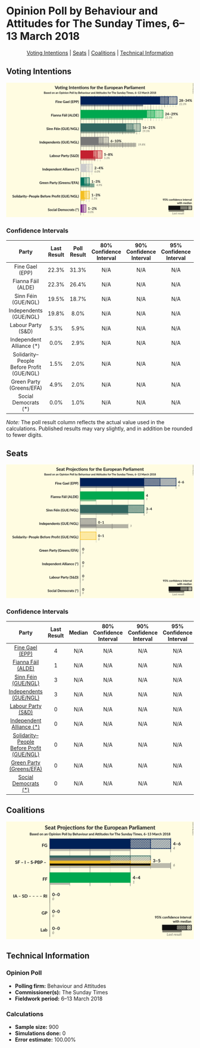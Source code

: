 # Opinion Poll by Behaviour and Attitudes for The Sunday Times, 6–13 March 2018

<p align="center"><a href="#voting-intentions">Voting Intentions</a> | <a href="#seats">Seats</a> | <a href="#coalitions">Coalitions</a> | <a href="#technical-information">Technical Information</a></p>

## Voting Intentions

![Graph with voting intentions not yet produced](2018-03-13-BehaviourandAttitudes.png "Voting Intentions")

### Confidence Intervals

| Party | Last Result | Poll Result | 80% Confidence Interval | 90% Confidence Interval | 95% Confidence Interval | 99% Confidence Interval |
|:-----:|:-----------:|:-----------:|:-----------------------:|:-----------------------:|:-----------------------:|:-----------------------:|
| Fine Gael (EPP) | 22.3% | 31.3% | N/A |N/A |N/A |N/A |
| Fianna Fáil (ALDE) | 22.3% | 26.4% | N/A |N/A |N/A |N/A |
| Sinn Féin (GUE/NGL) | 19.5% | 18.7% | N/A |N/A |N/A |N/A |
| Independents (GUE/NGL) | 19.8% | 8.0% | N/A |N/A |N/A |N/A |
| Labour Party (S&D) | 5.3% | 5.9% | N/A |N/A |N/A |N/A |
| Independent Alliance (*) | 0.0% | 2.9% | N/A |N/A |N/A |N/A |
| Solidarity–People Before Profit (GUE/NGL) | 1.5% | 2.0% | N/A |N/A |N/A |N/A |
| Green Party (Greens/EFA) | 4.9% | 2.0% | N/A |N/A |N/A |N/A |
| Social Democrats (*) | 0.0% | 1.0% | N/A |N/A |N/A |N/A |

*Note:* The poll result column reflects the actual value used in the calculations. Published results may vary slightly, and in addition be rounded to fewer digits.

## Seats

![Graph with seats not yet produced](2018-03-13-BehaviourandAttitudes-seats.png "Seats")

### Confidence Intervals

| Party | Last Result | Median | 80% Confidence Interval | 90% Confidence Interval | 95% Confidence Interval | 99% Confidence Interval |
|:-----:|:-----------:|:------:|:-----------------------:|:-----------------------:|:-----------------------:|:-----------------------:|
| <a href="#fine-gael-(epp)">Fine Gael (EPP)</a> | 4 | N/A | N/A |N/A |N/A |N/A |
| <a href="#fianna-fáil-(alde)">Fianna Fáil (ALDE)</a> | 1 | N/A | N/A |N/A |N/A |N/A |
| <a href="#sinn-féin-(gue/ngl)">Sinn Féin (GUE/NGL)</a> | 3 | N/A | N/A |N/A |N/A |N/A |
| <a href="#independents-(gue/ngl)">Independents (GUE/NGL)</a> | 3 | N/A | N/A |N/A |N/A |N/A |
| <a href="#labour-party-(s&d)">Labour Party (S&D)</a> | 0 | N/A | N/A |N/A |N/A |N/A |
| <a href="#independent-alliance-(*)">Independent Alliance (*)</a> | 0 | N/A | N/A |N/A |N/A |N/A |
| <a href="#solidarity–people-before-profit-(gue/ngl)">Solidarity–People Before Profit (GUE/NGL)</a> | 0 | N/A | N/A |N/A |N/A |N/A |
| <a href="#green-party-(greens/efa)">Green Party (Greens/EFA)</a> | 0 | N/A | N/A |N/A |N/A |N/A |
| <a href="#social-democrats-(*)">Social Democrats (*)</a> | 0 | N/A | N/A |N/A |N/A |N/A |


## Coalitions

![Graph with coalitions seats not yet produced](2018-03-13-BehaviourandAttitudes-coalitions-seats.png "Coalitions Seats")


## Technical Information

### Opinion Poll

+ **Polling firm:** Behaviour and Attitudes
+ **Commissioner(s):** The Sunday Times
+ **Fieldwork period:** 6–13 March 2018

### Calculations

+ **Sample size:** 900
+ **Simulations done:** 0
+ **Error estimate:** 100.00%

